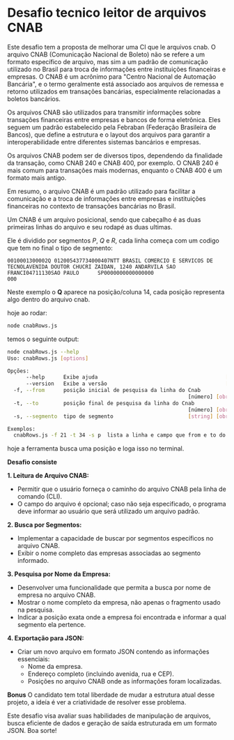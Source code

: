 # Desafio tecnico leitor de arquivos CNAB

Este desafio tem a proposta de melhorar uma CI que le arquivos cnab.
O arquivo CNAB (Comunicação Nacional de Boleto) não se refere a um formato específico de arquivo, mas sim a um padrão de comunicação utilizado no Brasil para troca de informações entre instituições financeiras e empresas. O CNAB é um acrônimo para "Centro Nacional de Automação Bancária", e o termo geralmente está associado aos arquivos de remessa e retorno utilizados em transações bancárias, especialmente relacionadas a boletos bancários.

Os arquivos CNAB são utilizados para transmitir informações sobre transações financeiras entre empresas e bancos de forma eletrônica. Eles seguem um padrão estabelecido pela Febraban (Federação Brasileira de Bancos), que define a estrutura e o layout dos arquivos para garantir a interoperabilidade entre diferentes sistemas bancários e empresas.

Os arquivos CNAB podem ser de diversos tipos, dependendo da finalidade da transação, como CNAB 240 e CNAB 400, por exemplo. O CNAB 240 é mais comum para transações mais modernas, enquanto o CNAB 400 é um formato mais antigo.

Em resumo, o arquivo CNAB é um padrão utilizado para facilitar a comunicação e a troca de informações entre empresas e instituições financeiras no contexto de transações bancárias no Brasil.

Um CNAB é um arquivo posicional, sendo que cabeçalho é as duas primeiras linhas do arquivo e seu rodapé as duas ultimas.

Ele é dividido por segmentos *P*, *Q* e *R*, cada linha começa com um codigo que tem no final o tipo de segmento:

```
0010001300002Q 012005437734000407NTT BRASIL COMERCIO E SERVICOS DE TECNOLAVENIDA DOUTOR CHUCRI ZAIDAN, 1240 ANDARVILA SAO FRANCI04711130SAO PAULO      SP0000000000000000                                        000
```
Neste exemplo o **Q** aparece na posição/coluna 14, cada posição representa algo dentro do arquivo cnab.


hoje ao rodar:

```bash
node cnabRows.js
```

temos o seguinte output:

```bash
node cnabRows.js --help
Uso: cnabRows.js [options]

Opções:
      --help      Exibe ajuda                                         [booleano]
      --version   Exibe a versão                                      [booleano]
  -f, --from      posição inicial de pesquisa da linha do Cnab
                                                          [número] [obrigatório]
  -t, --to        posição final de pesquisa da linha do Cnab
                                                          [número] [obrigatório]
  -s, --segmento  tipo de segmento                        [string] [obrigatório]

Exemplos:
  cnabRows.js -f 21 -t 34 -s p  lista a linha e campo que from e to do cnab
```

hoje a ferramenta busca uma posição e loga isso no terminal.

**Desafio consiste**

**1. Leitura de Arquivo CNAB:**
   - Permitir que o usuário forneça o caminho do arquivo CNAB pela linha de comando (CLI).
   - O campo do arquivo é opcional; caso não seja especificado, o programa deve informar ao usuário que será utilizado um arquivo padrão.

**2. Busca por Segmentos:**
   - Implementar a capacidade de buscar por segmentos específicos no arquivo CNAB.
   - Exibir o nome completo das empresas associadas ao segmento informado.

**3. Pesquisa por Nome da Empresa:**
   - Desenvolver uma funcionalidade que permita a busca por nome de empresa no arquivo CNAB.
   - Mostrar o nome completo da empresa, não apenas o fragmento usado na pesquisa.
   - Indicar a posição exata onde a empresa foi encontrada e informar a qual segmento ela pertence.

**4. Exportação para JSON:**
   - Criar um novo arquivo em formato JSON contendo as informações essenciais:
      - Nome da empresa.
      - Endereço completo (incluindo avenida, rua e CEP).
      - Posições no arquivo CNAB onde as informações foram localizadas.

**Bonus** O candidato tem total liberdade de mudar a estrutura atual desse projeto, a ideía é ver a criatividade de resolver esse problema.

Este desafio visa avaliar suas habilidades de manipulação de arquivos, busca eficiente de dados e geração de saída estruturada em um formato JSON. Boa sorte!

